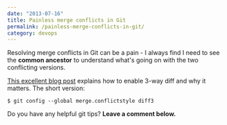 ```yaml
---
date: "2013-07-16"
title: Painless merge conflicts in Git
permalink: /painless-merge-conflicts-in-git/
category: devops
---
```

Resolving merge conflicts in Git can be a pain - I always find I need to see the **common ancestor** to understand what's going on with the two conflicting versions.

<a title="Painless merge conflict resolution in git" href="http://blog.wuwon.id.au/2010/09/painless-merge-conflict-resolution-in.html" target="_blank">This excellent blog post</a> explains how to enable 3-way diff and why it matters. The short version:

`$ git config --global merge.conflictstyle diff3`

Do you have any helpful git tips? **Leave a comment below.**
